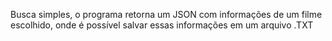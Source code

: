 Busca simples, o programa retorna um JSON com informações de um filme escolhido, onde é possível salvar essas informações em um arquivo .TXT
